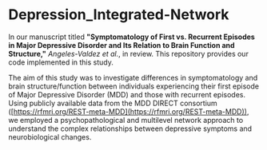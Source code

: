 # Depression_Integrated-Network

In our manuscript titled **"Symptomatology of First vs. Recurrent Episodes in Major Depressive Disorder and Its Relation to Brain Function and Structure,"** *Angeles-Valdez et al.*, in review. This repository provides our code implemented in this study.

The aim of this study was to investigate differences in symptomatology and brain structure/function between individuals experiencing their first episode of Major Depressive Disorder (MDD) and those with recurrent episodes. Using publicly available data from the MDD DIRECT consortium ([https://rfmri.org/REST-meta-MDD](https://rfmri.org/REST-meta-MDD)), we employed a psychopathological and multilevel network approach to understand the complex relationships between depressive symptoms and neurobiological changes.
